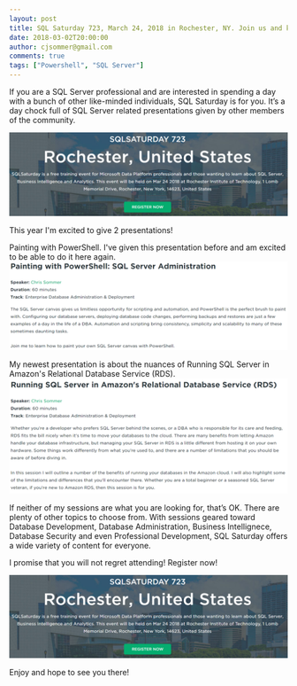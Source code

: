 ```yaml
---
layout: post
title: SQL Saturday 723, March 24, 2018 in Rochester, NY. Join us and kick your SQL Server knowledge up a notch!
date: 2018-03-02T20:00:00
author: cjsommer@gmail.com
comments: true
tags: ["Powershell", "SQL Server"]
---
```

If you are a SQL Server professional and are interested in spending a day with a bunch of other like-minded individuals, SQL Saturday is for you. It’s a day chock full of SQL Server related presentations given by other members of the community.

<a href="http://www.sqlsaturday.com/723/EventHome.aspx" target="_blank"><img alt='' class='alignright' src='/img/2018/03/sqlsat723_register.png' /></a>

This year I'm excited to give 2 presentations! 

Painting with PowerShell. I've given this presentation before and am excited to be able to do it here again. 
<a href="http://www.sqlsaturday.com/723/Sessions/Details.aspx?sid=73121" target="_blank"><img alt='' class='alignnone' src='/img/2018/03/sqlsat723_session1_details.png' /></a>

My newest presentation is about the nuances of Running SQL Server in Amazon's Relational Database Service (RDS).
<a href="http://www.sqlsaturday.com/723/Sessions/Details.aspx?sid=73448" target="_blank"><img alt='' class='alignnone' src='/img/2018/03/sqlsat723_session2_details.png' /></a>

If neither of my sessions are what you are looking for, that’s OK. There are plenty of other topics to choose from. With sessions geared toward Database Development, Database Administration, Business Intellignece, Database Security and even Professional Development, SQL Saturday offers a wide variety of content for everyone.

I promise that you will not regret attending! Register now!

<a href="https://www.sqlsaturday.com/723/registernow.aspx" target="_blank"><img alt='' class='alignnone' src='/img/2018/03/sqlsat723_register.png' /></a>

Enjoy and hope to see you there!

